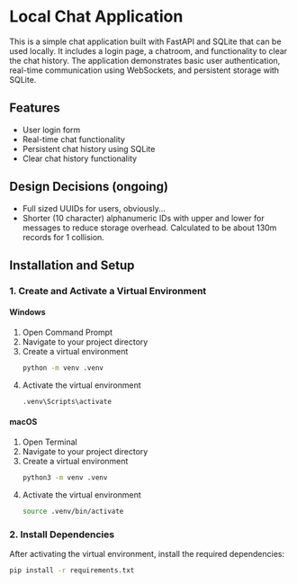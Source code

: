 # Local Chat Application

This is a simple chat application built with FastAPI and SQLite that can be used locally. It includes a login page, a chatroom, and functionality to clear the chat history. The application demonstrates basic user authentication, real-time communication using WebSockets, and persistent storage with SQLite.

## Features

- User login form
- Real-time chat functionality
- Persistent chat history using SQLite
- Clear chat history functionality


## Design Decisions (ongoing)
- Full sized UUIDs for users, obviously...
- Shorter (10 character) alphanumeric IDs with upper and lower for messages to reduce storage overhead. Calculated to be about 130m records for 1 collision.

## Installation and Setup

### 1. Create and Activate a Virtual Environment

#### Windows

1. Open Command Prompt
2. Navigate to your project directory
3. Create a virtual environment
    ```sh
    python -m venv .venv
    ```
4. Activate the virtual environment
    ```sh
    .venv\Scripts\activate
    ```

#### macOS

1. Open Terminal
2. Navigate to your project directory
3. Create a virtual environment
    ```sh
    python3 -m venv .venv
    ```
4. Activate the virtual environment
    ```sh
    source .venv/bin/activate
    ```

### 2. Install Dependencies

After activating the virtual environment, install the required dependencies:
```sh
pip install -r requirements.txt
